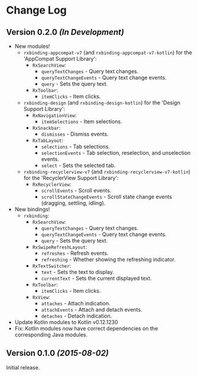 Change Log
==========

Version 0.2.0 *(In Development)*
--------------------------------

 * New modules!
    * `rxbinding-appcompat-v7` (and `rxbinding-appcompat-v7-kotlin`) for the 'AppCompat Support Library':
       * `RxSearchView`:
          * `queryTextChanges` - Query text changes.
          * `queryTextChangeEvents` - Query text change events.
          * `query` - Sets the query text.
       * `RxToolbar`:
          * `itemClicks` - Item clicks.
    * `rxbinding-design` (and `rxbinding-design-kotlin`) for the 'Design Support Library':
       * `RxNavigationView`:
          * `itemSelections` - Item selections.
       * `RxSnackbar`:
          * `dismisses` - Dismiss events.
       * `RxTabLayout`:
          * `selections` - Tab selections.
          * `selectionEvents` - Tab selection, reselection, and unselection events.
          * `select` - Sets the selected tab.
    * `rxbinding-recyclerview-v7` (and `rxbinding-recyclerview-v7-kotlin`) for the 'RecyclerView Support Library':
       * `RxRecyclerView`:
          * `scrollEvents` - Scroll events.
          * `scrollStateChangeEvents` - Scroll state change events (dragging, settling, idling).
 * New bindings!
    * `rxbinding`:
       * `RxSearchView`:
          * `queryTextChanges` - Query text changes.
          * `queryTextChangeEvents` - Query text change events.
          * `query` - Sets the query text.
       * `RxSwipeRefreshLayout`:
          * `refreshes` - Refresh events.
          * `refreshing` - Whether showing the refreshing indicator.
       * `RxTextSwitcher`:
          * `text` - Sets the text to display.
          * `currentText` - Sets the current displayed text.
       * `RxToolbar`:
          * `itemClicks` - Item clicks.
       * `RxView`:
          * `attaches` - Attach indication.
          * `attachEvents` - Attach and detach events.
          * `detaches` - Detach indication.
 * Update Kotlin modules to Kotlin v0.12.1230
 * Fix: Kotlin modules now have correct dependencies on the corresponding Java modules.


Version 0.1.0 *(2015-08-02)*
----------------------------

Initial release.

